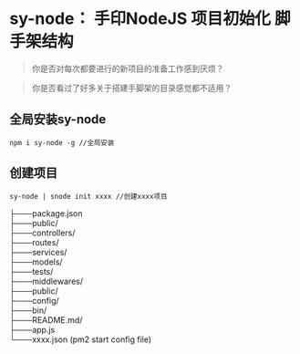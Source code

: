 # sy-node： 手印NodeJS 项目初始化 脚手架结构

> 你是否对每次都要进行的新项目的准备工作感到厌烦？

> 你是否看过了好多关于搭建手脚架的目录感觉都不适用？

## 全局安装sy-node

    npm i sy-node -g //全局安装


## 创建项目

    sy-node | snode init xxxx //创建xxxx项目
  


  ├───package.json  
  ├───public/  
  ├───controllers/  
  ├───routes/  
  ├───services/  
  ├───models/    
  ├───tests/  
  ├───middlewares/  
  ├───public/  
  ├───config/  
  ├───bin/  
  ├───README.md/  
  ├───app.js  
  └───xxxx.json (pm2 start config file)  
  
